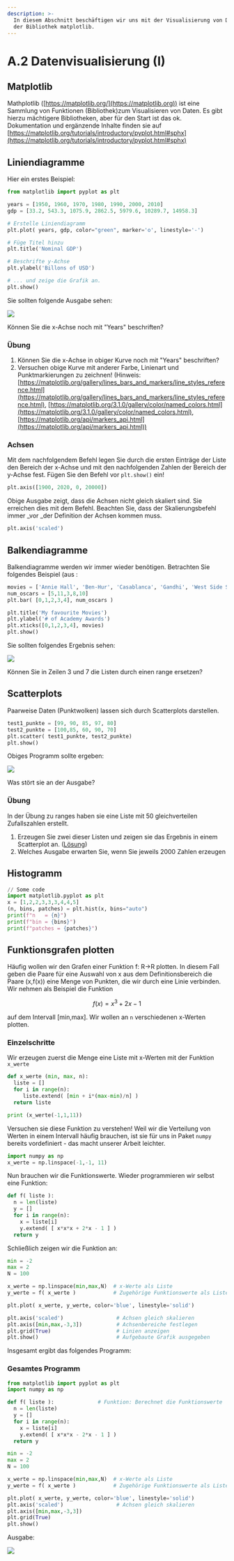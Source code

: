 ```yaml
---
description: >-
  In diesem Abschnitt beschäftigen wir uns mit der Visualisierung von Daten mit
  der Bibliothek matplotlib.
---
```


# A.2 Datenvisualisierung (I)

## Matplotlib

Mathplotlib ([https://matplotlib.org/](https://matplotlib.org)) ist eine Sammlung von Funktionen (Bibliothek)zum Visualisieren von Daten. Es gibt hierzu mächtigere Bibliotheken, aber für den Start ist das ok. Dokumentation und ergänzende Inhalte finden sie auf [https://matplotlib.org/tutorials/introductory/pyplot.html#sphx](https://matplotlib.org/tutorials/introductory/pyplot.html#sphx) 

## Liniendiagramme

Hier ein erstes Beispiel:

```python
from matplotlib import pyplot as plt

years = [1950, 1960, 1970, 1980, 1990, 2000, 2010]
gdp = [33.2, 543.3, 1075.9, 2862.5, 5979.6, 10289.7, 14958.3]

# Erstelle Liniendiagramm 
plt.plot( years, gdp, color="green", marker='o', linestyle='-')

# Füge Titel hinzu
plt.title('Nominal GDP')

# Beschrifte y-Achse
plt.ylabel('Billons of USD')

# ... und zeige die Grafik an.
plt.show()
```

Sie sollten folgende Ausgabe sehen:

![](<../.gitbook/assets/image (1).png>)

Können Sie die x-Achse noch mit "Years" beschriften?

### Übung

1. Können Sie die x-Achse in obiger Kurve noch mit "Years" beschriften?
2. Versuchen obige Kurve mit anderer Farbe, Linienart und Punktmarkierungen zu zeichnen! (Hinweis: [https://matplotlib.org/gallery/lines_bars_and_markers/line_styles_reference.html](https://matplotlib.org/gallery/lines_bars_and_markers/line_styles_reference.html), [https://matplotlib.org/3.1.0/gallery/color/named_colors.html](https://matplotlib.org/3.1.0/gallery/color/named_colors.html), [https://matplotlib.org/api/markers_api.html](https://matplotlib.org/api/markers_api.html))  

### Achsen

Mit dem nachfolgendem Befehl legen Sie durch die ersten Einträge der Liste den Bereich der x-Achse und mit den nachfolgenden Zahlen der Bereich der y-Achse fest.  Fügen Sie den Befehl vor `plt.show()` ein!

```python
plt.axis([1900, 2020, 0, 20000])
```

Obige Ausgabe zeigt, dass die Achsen nicht gleich skaliert sind. Sie erreichen dies mit dem Befehl. Beachten Sie, dass der Skalierungsbefehl immer _vor _der Definition der Achsen kommen muss.

```python
plt.axis('scaled')
```



## Balkendiagramme

Balkendiagramme werden wir immer wieder benötigen. Betrachten Sie folgendes Beispiel (aus :

```python
movies = ['Annie Hall', 'Ben-Hur', 'Casablanca', 'Gandhi', 'West Side Story']
num_oscars = [5,11,3,8,10]
plt.bar( [0,1,2,3,4], num_oscars )

plt.title('My favourite Movies')
plt.ylabel('# of Academy Awards')
plt.xticks([0,1,2,3,4], movies)
plt.show()
```

Sie sollten folgendes Ergebnis sehen:

![](<../.gitbook/assets/image (2).png>)

Können Sie in Zeilen 3 und  7 die Listen durch einen range ersetzen? 

## Scatterplots

Paarweise Daten (Punktwolken) lassen sich durch Scatterplots darstellen. 

```python
test1_punkte = [99, 90, 85, 97, 80]
test2_punkte = [100,85, 60, 90, 70]
plt.scatter( test1_punkte, test2_punkte)
plt.show()
```

Obiges Programm sollte ergeben:

![](<../.gitbook/assets/image (3).png>)

Was stört sie an der Ausgabe?



### Übung

In der Übung zu ranges haben sie eine Liste mit 50 gleichverteilen Zufallszahlen erstellt. 

1. Erzeugen Sie zwei dieser Listen und zeigen sie das Ergebnis in einem Scatterplot an. ([Lösung](../vertiefungen/loesungen-und-vertiefungen.md#scatterplot-von-paaren-aus-zufallszahlen))
2. Welches Ausgabe erwarten Sie, wenn Sie jeweils 2000 Zahlen erzeugen

## Histogramm

```python
// Some code
import matplotlib.pyplot as plt
x = [1,2,2,3,3,3,4,4,5]
(n, bins, patches) = plt.hist(x, bins="auto")
print(f"n   = {n}")
print(f"bin = {bins}")
print(f"patches = {patches}")
```

## Funktionsgrafen plotten

Häufig wollen wir den Grafen einer Funktion f: R->R plotten. In diesem Fall geben die Paare für eine Auswahl von x aus dem Definitionsbereich die Paare (x,f(x)) eine Menge von Punkten, die wir durch eine Linie verbinden. Wir nehmen als Beispiel die Funktion

$$
f(x) = x^3 + 2x -1
$$

auf dem Intervall \[min,max]. Wir wollen an `n` verschiedenen x-Werten plotten.

### Einzelschritte

Wir  erzeugen zuerst die Menge eine Liste mit x-Werten mit der Funktion `x_werte`

```python
def x_werte (min, max, n):
  liste = []
  for i in range(n):
     liste.extend( [min + i*(max-min)/n] )
  return liste

print (x_werte(-1,1,11))
```

Versuchen sie diese Funktion zu verstehen! Weil wir die Verteilung von Werten in einem Intervall  häufig brauchen, ist sie für uns in Paket `numpy `bereits vordefiniert - das macht unserer Arbeit leichter.

```python
import numpy as np
x_werte = np.linspace(-1,-1, 11)
```

Nun brauchen wir die Funktionswerte. Wieder programmieren wir selbst eine Funktion:

```python
def f( liste ):
  n = len(liste)
  y = []
  for i in range(n):
    x = liste[i]
    y.extend( [ x*x*x + 2*x - 1 ] )
  return y
```

Schließlich zeigen wir die Funktion an:

```python
min = -2
max = 2
N = 100

x_werte = np.linspace(min,max,N)  # x-Werte als Liste
y_werte = f( x_werte )            # Zugehörige Funktionswerte als Liste

plt.plot( x_werte, y_werte, color='blue', linestyle='solid')

plt.axis('scaled')                 # Achsen gleich skalieren
plt.axis([min,max,-3,3])           # Achsenbereiche festlegen
plt.grid(True)                     # Linien anzeigen
plt.show()                         # Aufgebaute Grafik ausgegeben
```

Insgesamt ergibt das folgendes Programm:

### Gesamtes Programm

```python
from matplotlib import pyplot as plt
import numpy as np

def f( liste ):              # Funktion: Berechnet die Funktionswerte
  n = len(liste)
  y = []
  for i in range(n):
    x = liste[i]
    y.extend( [ x*x*x - 2*x - 1 ] )
  return y

min = -2
max = 2
N = 100

x_werte = np.linspace(min,max,N)  # x-Werte als Liste
y_werte = f( x_werte )            # Zugehörige Funktionswerte als Liste

plt.plot( x_werte, y_werte, color='blue', linestyle='solid')
plt.axis('scaled')                 # Achsen gleich skalieren
plt.axis([min,max,-3,3])
plt.grid(True)
plt.show()
```

Ausgabe:

![](<../.gitbook/assets/image (4).png>)







